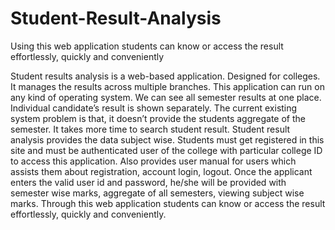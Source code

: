 # Student-Result-Analysis
Using this web application students can know or access the result effortlessly, quickly and conveniently


Student results analysis is a web-based application. Designed for colleges. It manages the results across multiple branches. This application can run on any kind of operating system. We can see all semester results at one place. Individual candidate’s result is shown separately. The current existing system problem is that, it doesn’t provide the students aggregate of the semester. It takes more time to search student result. Student result analysis provides the data subject wise. Students must get registered in this site and must be authenticated user of the college with particular college ID to access this application. Also provides user manual for users which assists them about registration, account login, logout.  Once the applicant enters the valid user id and password, he/she will be provided with semester wise marks, aggregate of all semesters, viewing subject wise marks. Through this web application students can know or access the result effortlessly, quickly and conveniently.
